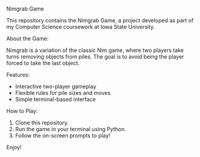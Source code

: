 Nimgrab Game

This repository contains the Nimgrab Game, a project developed as part of my Computer Science coursework at Iowa State University.

About the Game:

Nimgrab is a variation of the classic Nim game, where two players take turns removing objects from piles. The goal is to avoid being the player forced to take the last object.

Features:

- Interactive two-player gameplay
- Flexible rules for pile sizes and moves
- Simple terminal-based interface

How to Play:

1. Clone this repository.
2. Run the game in your terminal using Python.
3. Follow the on-screen prompts to play!


Enjoy!

